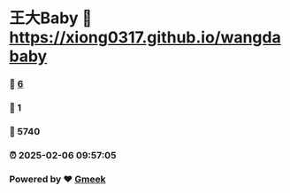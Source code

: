 # 王大Baby :link: https://xiong0317.github.io/wangdababy 
### :page_facing_up: [6](https://xiong0317.github.io/wangdababy/tag.html) 
### :speech_balloon: 1 
### :hibiscus: 5740 
### :alarm_clock: 2025-02-06 09:57:05 
### Powered by :heart: [Gmeek](https://github.com/Meekdai/Gmeek)
